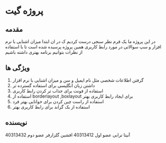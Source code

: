 # پروژه گیت

## مقدمه
در این پروژه ما یک فرم نظر سنجی درست کردیم ک در ان ابتدا میزان اشنایی با نرم افزار و سپ سوالاتی در مورد رابط کاربری همین پروژه پرسیده شده است تا با استفاده از نظرات بتوانیم برنامه بهتری داشته باشیم
## ویژگی ها

1.	 گرفتن اطلاعات شخصی مثل نام ایمیل و سن و میزان اشنایی با نرم افزار
2.	داشتن زبان انگلیسی برای استفاده گسترده تر
3. استفاده از فونت برای جذاب تر کردن رابط کاربری
4. استفاده از borderlayout ,boxlayout برای ایجاد رابط کاربری بهتر
5. استفاده از راست چین کردن برای خوانایی بهتر فرد
6. استفاده از بک گراند برای رابط کاربری بهتر
## نویسنده
آنیتا ترابی عضو اول  40313412
افشین گلزارفر عضو دوم 40313432

